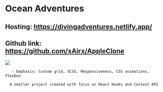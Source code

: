 # Ocean Adventures
## Hosting: https://divingadventures.netlify.app/
## Github link: https://github.com/xAirx/AppleClone

![](https://i.imgur.com/XmkdqYH.jpg)
         

       - Emphasis: Custom grid, SCSS, Responsiveness, CSS animations, Flexbox
         
      A smaller project created with focus on React Hooks and Context API
